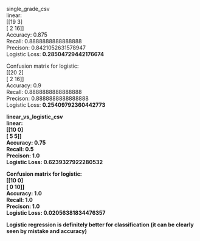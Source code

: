 single_grade_csv<br/>
linear:<br/>
[[19  3]<br/>
 [ 2 16]]<br/>
Accuracy: 0.875<br/>
Recall: 0.8888888888888888<br/>
Precison: 0.8421052631578947<br/>
Logistic Loss: <b>0.28504729442176674</b><br/>

Confusion matrix for logistic:<br/>
[[20  2]<br/>
 [ 2 16]]<br/>
Accuracy: 0.9<br/>
Recall: 0.8888888888888888<br/>
Precison: 0.8888888888888888<br/>
Logistic Loss: <b>0.25409792360442773<b/><br/>

linear_vs_logistic_csv<br/>
linear:<br/>
[[10  0]<br/>
 [ 5  5]]<br/>
Accuracy: 0.75<br/>
Recall: 0.5<br/>
Precison: 1.0<br/>
Logistic Loss: <b>0.6239327922280532</b><br/>

Confusion matrix for logistic:<br/>
[[10  0]<br/>
 [ 0 10]]<br/>
Accuracy: 1.0<br/>
Recall: 1.0<br/>
Precison: 1.0<br/>
Logistic Loss: <b>0.02056381834476357</b><br/>


Logistic regression is definitely better for classification (it can be clearly seen by mistake and accuracy)<br/>
